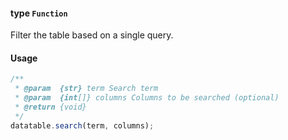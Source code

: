 #### type `Function`

Filter the table based on a single query.

#### Usage

```javascript
/**
 * @param  {str} term Search term
 * @param  {int[]} columns Columns to be searched (optional)
 * @return {void}
 */
datatable.search(term, columns);
```

